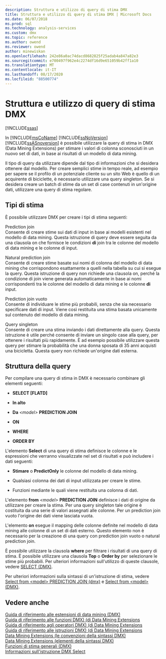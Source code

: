 ```yaml
---
description: Struttura e utilizzo di query di stima DMX
title: Struttura e utilizzo di query di stima DMX | Microsoft Docs
ms.date: 06/07/2018
ms.prod: sql
ms.technology: analysis-services
ms.custom: dmx
ms.topic: reference
ms.author: owend
ms.reviewer: owend
author: minewiskan
ms.openlocfilehash: 242e86a0ac74dacd8682825f25adab4a847a82e3
ms.sourcegitcommit: e700497f962e4c2274df16d9e651059b42ff1a10
ms.translationtype: MT
ms.contentlocale: it-IT
ms.lasthandoff: 08/17/2020
ms.locfileid: "88500774"
---
```

# <a name="structure-and-usage-of-dmx-prediction-queries"></a>Struttura e utilizzo di query di stima DMX
[!INCLUDE[ssas](../includes/applies-to-version/ssas.md)]

  In [!INCLUDE[msCoName](../includes/msconame-md.md)] [!INCLUDE[ssNoVersion](../includes/ssnoversion-md.md)] [!INCLUDE[ssASnoversion](../includes/ssasnoversion-md.md)] è possibile utilizzare la query di stima in DMX (Data Mining Extensions) per stimare i valori di colonna sconosciuti in un nuovo set di dati, in base ai risultati di un modello di data mining.  
  
 Il tipo di query da utilizzare dipende dal tipo di informazioni che si desidera ottenere dal modello. Per creare semplici stime in tempo reale, ad esempio per sapere se il profilo di un potenziale cliente su un sito Web è quello di un acquirente di biciclette, è necessario utilizzare una query singleton. Se si desidera creare un batch di stime da un set di case contenuti in un'origine dati, utilizzare una query di stima regolare.  
  
## <a name="prediction-types"></a>Tipi di stima  
 È possibile utilizzare DMX per creare i tipi di stima seguenti:  
  
 Prediction join  
 Consente di creare stime sui dati di input in base ai modelli esistenti nel modello di data mining. Questa istruzione di query deve essere seguita da una clausola on che fornisce le condizioni **di** join tra le colonne del modello di data mining e le colonne di input.  
  
 Natural prediction join  
 Consente di creare stime basate sui nomi di colonna del modello di data mining che corrispondono esattamente a quelli nella tabella su cui si esegue la query. Questa istruzione di query non richiede una clausola on, perché la condizione di join viene generata automaticamente in base ai nomi corrispondenti tra le colonne del modello di data mining e le colonne **di** input.  
  
 Prediction join vuoto  
 Consente di individuare le stime più probabili, senza che sia necessario specificare dati di input. Viene così restituita una stima basata unicamente sul contenuto del modello di data mining.  
  
 Query singleton  
 Consente di creare una stima inviando i dati direttamente alla query. Questa istruzione è utile perché consente di inviare un singolo case alla query, per ottenere i risultati più rapidamente. È ad esempio possibile utilizzare questa query per stimare la probabilità che una donna sposata di 35 anni acquisti una bicicletta. Questa query non richiede un'origine dati esterna.  
  
## <a name="query-structure"></a>Struttura della query  
 Per compilare una query di stima in DMX è necessario combinare gli elementi seguenti:  
  
-   **SELECT [FLATD]**  
  
-   **In alto**  
  
-   **Da** *\<model>* **PREDICTION JOIN**      
  
-   **ON**  
  
-   **WHERE**  
  
-   **ORDER BY**  
  
 L'elemento **Select** di una query di stima definisce le colonne e le espressioni che verranno visualizzate nel set di risultati e può includere i dati seguenti:  
  
-   **Stimare** o **PredictOnly** le colonne del modello di data mining.  
  
-   Qualsiasi colonna dei dati di input utilizzata per creare le stime.  
  
-   Funzioni mediante le quali viene restituita una colonna di dati.  
  
 L'elemento **from** *\<model>* **PREDICTION JOIN** definisce i dati di origine da utilizzare per creare la stima. Per una query singleton tale origine è costituita da una serie di valori assegnati alle colonne. Per un prediction join vuoto l'origine dei dati viene lasciata vuota.  
  
 L'elemento **on** esegue il mapping delle colonne definite nel modello di data mining alle colonne di un set di dati esterno. Questo elemento non è necessario per la creazione di una query con prediction join vuoto o natural prediction join.  
  
 È possibile utilizzare la clausola **where** per filtrare i risultati di una query di stima. È possibile utilizzare una clausola **Top** o **Order by** per selezionare le stime più probabili. Per ulteriori informazioni sull'utilizzo di queste clausole, vedere [SELECT &#40;DMX&#41;](../dmx/select-dmx.md).  
  
 Per ulteriori informazioni sulla sintassi di un'istruzione di stima, vedere [Select from &#60;model&#62; PREDICTION JOIN &#40;dmx&#41;](../dmx/select-from-model-prediction-join-dmx.md) e [Select from &#60;model&#62; &#40;DMX&#41;](../dmx/select-from-model-dmx.md).  
  
## <a name="see-also"></a>Vedere anche  
 [Guida di riferimento alle estensioni di data mining &#40;DMX&#41;](../dmx/data-mining-extensions-dmx-reference.md)   
 [Guida di riferimento alle funzioni DMX&#41; &#40;di Data Mining Extensions](../dmx/data-mining-extensions-dmx-function-reference.md)   
 [Guida di riferimento agli operatori DMX&#41; &#40;di Data Mining Extensions](../dmx/data-mining-extensions-dmx-operator-reference.md)   
 [Guida di riferimento alle istruzioni DMX&#41; &#40;di Data Mining Extensions](../dmx/data-mining-extensions-dmx-statements.md)   
 [Data Mining Extensions &#40;le convenzioni della sintassi DMX&#41;](../dmx/data-mining-extensions-dmx-syntax-conventions.md)   
 [Data Mining Extensions &#40;elementi della sintassi DMX&#41;](../dmx/data-mining-extensions-dmx-syntax-elements.md)   
 [Funzioni di stima generali &#40;DMX&#41;](../dmx/general-prediction-functions-dmx.md)   
 [Informazioni sull'istruzione DMX Select](../dmx/understanding-the-dmx-select-statement.md)  
  
  
